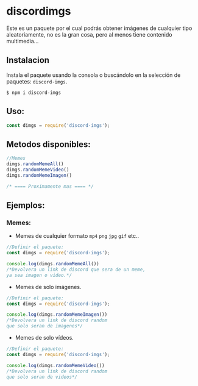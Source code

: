 # discordimgs

Este es un paquete por el cual podrás obtener imágenes de cualquier tipo aleatoriamente, no es la gran cosa, pero al menos tiene contenido multimedia...

## Instalacion
Instala el paquete usando la consola o buscándolo en la selección de paquetes: `discord-imgs`.
```
$ npm i discord-imgs
```
## Uso:
```js
const dimgs = require('discord-imgs');
```

## Metodos disponibles:

```js
//Memes
dimgs.randomMemeAll()
dimgs.randomMemeVideo()
dimgs.randomMemeImagen()

/* ==== Proximamente mas ==== */
```

## Ejemplos:

### Memes:

 - Memes de cualquier formato `mp4` `png` `jpg` `gif` etc..

```js
//Definir el paquete:
const dimgs = require('discord-imgs');

console.log(dimgs.randomMemeAll())
/*Devolvera un link de discord que sera de un meme,
ya sea imagen o video.*/
```

 - Memes de solo imágenes.
```js
//Definir el paquete:
const dimgs = require('discord-imgs');

console.log(dimgs.randomMemeImagen())
/*Devolvera un link de discord random
que solo seran de imagenes*/
```

 - Memes de solo vídeos.
 
```js
//Definir el paquete:
const dimgs = require('discord-imgs');

console.log(dimgs.randomMemeVideo())
/*Devolvera un link de discord random
que solo seran de videos*/
```